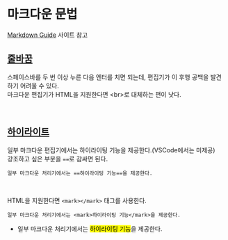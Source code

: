 # 마크다운 문법
[Markdown Guide](https://www.markdownguide.org/) 사이트 참고

## [줄바꿈](https://www.markdownguide.org/basic-syntax/#line-breaks)
스페이스바를 두 번 이상 누른 다음 엔터를 치면 되는데, 편집기가 이 후행 공백을 발견하기 어려울 수 있다.<br>마크다운 편집기가 HTML을 지원한다면 \<br>로 대체하는 편이 낫다.

<br>

## [하이라이트](https://www.markdownguide.org/extended-syntax/#highlight)
일부 마크다운 편집기에서는 하이라이팅 기능을 제공한다.(VSCode에서는 미제공)<br>
강조하고 싶은 부분을 `==`로 감싸면 된다.<br>
```
일부 마크다운 처리기에서는 ==하이라이팅 기능==을 제공한다.
```
 
<br>

HTML을 지원한다면 `<mark></mark>` 태그를 사용한다.
```
일부 마크다운 처리기에서는 <mark>하이라이팅 기능</mark>을 제공한다.
```
- 일부 마크다운 처리기에서는 <mark>하이라이팅 기능</mark>을 제공한다.


